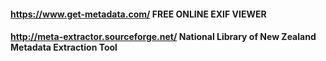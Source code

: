 #### https://www.get-metadata.com/  FREE ONLINE EXIF VIEWER

#### http://meta-extractor.sourceforge.net/ National Library of New Zealand Metadata Extraction Tool
